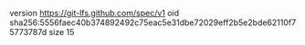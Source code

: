 version https://git-lfs.github.com/spec/v1
oid sha256:5556faec40b374892492c75eac5e31dbe72029eff2b5e2bde62110f75773787d
size 15

